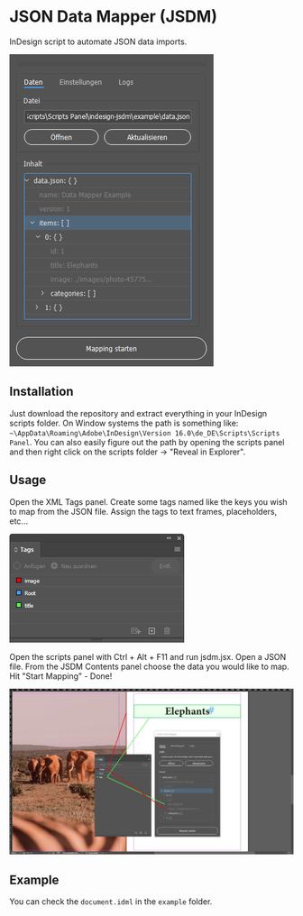 # JSON Data Mapper (JSDM)

InDesign script to automate JSON data imports.

![JSDM](./resources/jsdm.png)

## Installation

Just download the repository and extract everything in your InDesign scripts folder.
On Window systems the path is something like: ```~\AppData\Roaming\Adobe\InDesign\Version 16.0\de_DE\Scripts\Scripts Panel```.
You can also easily figure out the path by opening the scripts panel and then right click on the scripts folder -> "Reveal in Explorer".

## Usage

Open the XML Tags panel. Create some tags named like the keys you wish to map from the JSON file. Assign the tags to text frames, placeholders, etc...

![JSDM](./resources/tags.png)

Open the scripts panel with Ctrl + Alt + F11 and run jsdm.jsx. Open a JSON file. From the JSDM Contents panel choose the data you would like to map. Hit "Start Mapping" - Done!

![JSDM](./resources/mapping.jpg)

## Example

You can check the ```document.idml``` in the ```example``` folder.
